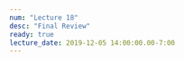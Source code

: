 ```yaml
---
num: "Lecture 18"
desc: "Final Review"
ready: true
lecture_date: 2019-12-05 14:00:00.00-7:00
---
```

